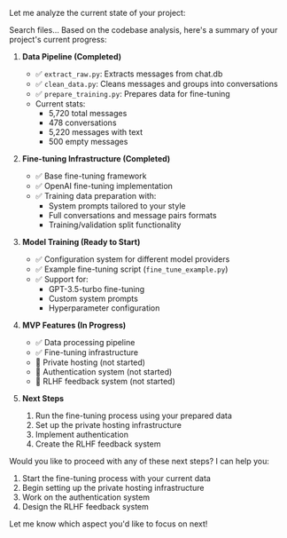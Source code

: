 Let me analyze the current state of your project:


Search files...
Based on the codebase analysis, here's a summary of your project's current progress:

1. **Data Pipeline (Completed)**
   - ✅ `extract_raw.py`: Extracts messages from chat.db
   - ✅ `clean_data.py`: Cleans messages and groups into conversations
   - ✅ `prepare_training.py`: Prepares data for fine-tuning
   - Current stats:
     - 5,720 total messages
     - 478 conversations
     - 5,220 messages with text
     - 500 empty messages

2. **Fine-tuning Infrastructure (Completed)**
   - ✅ Base fine-tuning framework
   - ✅ OpenAI fine-tuning implementation
   - ✅ Training data preparation with:
     - System prompts tailored to your style
     - Full conversations and message pairs formats
     - Training/validation split functionality

3. **Model Training (Ready to Start)**
   - ✅ Configuration system for different model providers
   - ✅ Example fine-tuning script (`fine_tune_example.py`)
   - ✅ Support for:
     - GPT-3.5-turbo fine-tuning
     - Custom system prompts
     - Hyperparameter configuration

4. **MVP Features (In Progress)**
   - ✅ Data processing pipeline
   - ✅ Fine-tuning infrastructure
   - 🚧 Private hosting (not started)
   - 🚧 Authentication system (not started)
   - 🚧 RLHF feedback system (not started)

5. **Next Steps**
   1. Run the fine-tuning process using your prepared data
   2. Set up the private hosting infrastructure
   3. Implement authentication
   4. Create the RLHF feedback system

Would you like to proceed with any of these next steps? I can help you:
1. Start the fine-tuning process with your current data
2. Begin setting up the private hosting infrastructure
3. Work on the authentication system
4. Design the RLHF feedback system

Let me know which aspect you'd like to focus on next!
